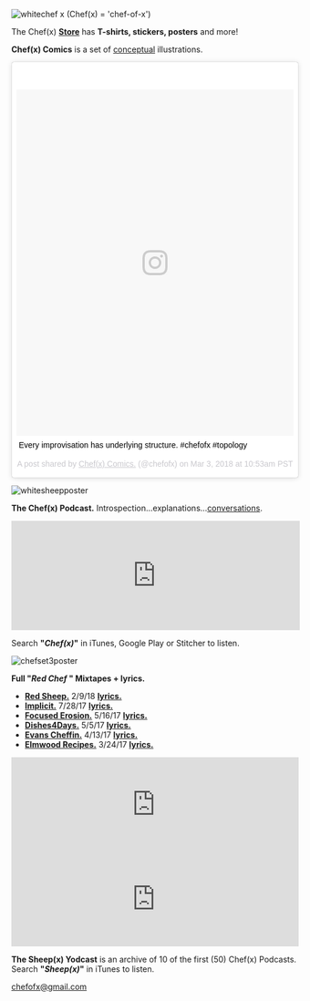 ![whitechef x](https://user-images.githubusercontent.com/25256570/36082575-a7efeb92-0f5f-11e8-86a8-8b9068a82c5b.png)
(Chef(x) = 'chef-of-x')

The Chef(x) **[Store](https://www.redbubble.com/shop/chefofx)** 
has **T-shirts, stickers, posters** and more! 

**Chef(x) Comics** is a set of [conceptual](https://drive.google.com/open?id=1xW_4RJQNrnZvFhNpgHLYCVrIiItlWsm4) illustrations.

<blockquote class="instagram-media" data-instgrm-captioned data-instgrm-permalink="https://www.instagram.com/p/Bf3zCvUBwgp/" data-instgrm-version="8" style=" background:#FFF; border:0; border-radius:3px; box-shadow:0 0 1px 0 rgba(0,0,0,0.5),0 1px 10px 0 rgba(0,0,0,0.15); margin: 1px; max-width:658px; padding:0; width:99.375%; width:-webkit-calc(100% - 2px); width:calc(100% - 2px);"><div style="padding:8px;"> <div style=" background:#F8F8F8; line-height:0; margin-top:40px; padding:62.5% 0; text-align:center; width:100%;"> <div style=" background:url(data:image/png;base64,iVBORw0KGgoAAAANSUhEUgAAACwAAAAsCAMAAAApWqozAAAABGdBTUEAALGPC/xhBQAAAAFzUkdCAK7OHOkAAAAMUExURczMzPf399fX1+bm5mzY9AMAAADiSURBVDjLvZXbEsMgCES5/P8/t9FuRVCRmU73JWlzosgSIIZURCjo/ad+EQJJB4Hv8BFt+IDpQoCx1wjOSBFhh2XssxEIYn3ulI/6MNReE07UIWJEv8UEOWDS88LY97kqyTliJKKtuYBbruAyVh5wOHiXmpi5we58Ek028czwyuQdLKPG1Bkb4NnM+VeAnfHqn1k4+GPT6uGQcvu2h2OVuIf/gWUFyy8OWEpdyZSa3aVCqpVoVvzZZ2VTnn2wU8qzVjDDetO90GSy9mVLqtgYSy231MxrY6I2gGqjrTY0L8fxCxfCBbhWrsYYAAAAAElFTkSuQmCC); display:block; height:44px; margin:0 auto -44px; position:relative; top:-22px; width:44px;"></div></div> <p style=" margin:8px 0 0 0; padding:0 4px;"> <a href="https://www.instagram.com/p/Bf3zCvUBwgp/" style=" color:#000; font-family:Arial,sans-serif; font-size:14px; font-style:normal; font-weight:normal; line-height:17px; text-decoration:none; word-wrap:break-word;" target="_blank">Every improvisation has underlying structure. #chefofx #topology</a></p> <p style=" color:#c9c8cd; font-family:Arial,sans-serif; font-size:14px; line-height:17px; margin-bottom:0; margin-top:8px; overflow:hidden; padding:8px 0 7px; text-align:center; text-overflow:ellipsis; white-space:nowrap;">A post shared by <a href="https://www.instagram.com/chefofx/" style=" color:#c9c8cd; font-family:Arial,sans-serif; font-size:14px; font-style:normal; font-weight:normal; line-height:17px;" target="_blank"> Chef(x) Comics.</a> (@chefofx) on <time style=" font-family:Arial,sans-serif; font-size:14px; line-height:17px;" datetime="2018-03-03T18:53:43+00:00">Mar 3, 2018 at 10:53am PST</time></p></div></blockquote> <script async defer src="//www.instagram.com/embed.js"></script>

![whitesheepposter](https://user-images.githubusercontent.com/25256570/39098511-d556178a-4620-11e8-8b39-ca2486be8e55.png)

**The Chef(x) Podcast.** Introspection...explanations...[conversations](https://drive.google.com/open?id=1xFDuPz7o5kMe-fPK4tK6XE4HvhEHOSNB).

<iframe style="border: solid 1px #dedede;"  src="https://app.stitcher.com/splayer/f/165517/53712123" width="100%" height="190" frameborder="0" scrolling="no"></iframe>

Search **"*Chef(x)*"** in iTunes, Google Play or Stitcher to listen.

![chefset3poster](https://user-images.githubusercontent.com/25256570/39099238-f7509bde-462b-11e8-825c-56626a98d24c.png)

**Full "*Red Chef* " Mixtapes + lyrics.**

- **[Red Sheep.](https://soundcloud.com/redchef/sets/red-sheep/s-SK4K5)** 2/9/18 **[lyrics.](https://drive.google.com/open?id=1L0DXyAscYHFnqYgvJ5aMnPRHvZZo1k9Z)**
- **[Implicit.](https://soundcloud.com/redchef/sets/implicit/s-tvWII)** 7/28/17 **[lyrics.](https://drive.google.com/open?id=0B1Ol8fuZMTCWam4zdm5sbFlvRUU)** 
- **[Focused Erosion.](https://soundcloud.com/redchef/sets/focused-erosion/s-pihsw)** 5/16/17 **[lyrics.](https://drive.google.com/open?id=0B1Ol8fuZMTCWWVNQdXd2ZndiaDA)** 
- **[Dishes4Days.](https://soundcloud.com/redchef/sets/dishes4days/s-NY0Mc)** 5/5/17 **[lyrics.](https://drive.google.com/open?id=0B1Ol8fuZMTCWc09Yb2tRZndleVE)** 
- **[Evans Cheffin.](https://soundcloud.com/redchef/sets/evans-cheffin/s-5ctrP)** 4/13/17 **[lyrics.](https://drive.google.com/open?id=0B1Ol8fuZMTCWWS1OUHptcEN4aWM)** 
- **[Elmwood Recipes.](https://soundcloud.com/redchef/sets/elmwood-recipes/s-4d0MH)** 3/24/17 **[lyrics.](https://drive.google.com/open?id=0B1Ol8fuZMTCWaldOV2ZYYVlyRlk)**

<iframe width="100%" height="166" scrolling="no" frameborder="no" allow="autoplay" src="https://w.soundcloud.com/player/?url=https%3A//api.soundcloud.com/tracks/428180946&color=%23ff5500&auto_play=false&hide_related=false&show_comments=true&show_user=true&show_reposts=false&show_teaser=true"></iframe>

<iframe width="100%" height="166" scrolling="no" frameborder="no" allow="autoplay" src="https://w.soundcloud.com/player/?url=https%3A//api.soundcloud.com/tracks/323152842%3Fsecret_token%3Ds-Lrbqe&color=%23ff5500&auto_play=false&hide_related=false&show_comments=true&show_user=true&show_reposts=false&show_teaser=true"></iframe>

**The Sheep(x) Yodcast** is an archive of 10 of the first (50) Chef(x) Podcasts. Search **"*Sheep(x)*"** in iTunes to listen. 

chefofx@gmail.com
